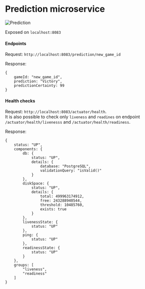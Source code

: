 # Prediction microservice
![Prediction](https://github.com/RSO23/prediction/workflows/Prediction/badge.svg)

Exposed on `localhost:8083`

#### Endpoints
Request: `http://localhost:8083/prediction/new_game_id`

Response:
```
{
    gameId: "new_game_id",
    prediction: "Victory",
    predictionCertainty: 99
}
```

#### Health checks
Request: `http://localhost:8083/actuator/health`. <br> It is also possible to check only `liveness` and `readines` on endpoint `/actuator/health/livenesss` and `/actuator/health/readiness`.

Response:
```
{
    status: "UP",
    components: {
        db: {
            status: "UP",
            details: {
                database: "PostgreSQL",
                validationQuery: "isValid()"
            }
        },
        diskSpace: {
            status: "UP",
            details: {
                total: 499963174912,
                free: 243288940544,
                threshold: 10485760,
                exists: true
            }
        },
        livenessState: {
            status: "UP"
        },
        ping: {
            status: "UP"
        },
        readinessState: {
            status: "UP"
        }
    },
    groups: [
        "liveness",
        "readiness"
    ]
}
```
